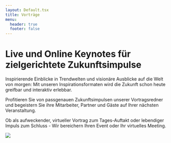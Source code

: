 ```yaml
---
layout: Default.tsx
title: Vorträge
menu:
  header: true
  footer: false
---
```


# Live und Online Keynotes für zielgerichtete Zukunftsimpulse

Inspirierende Einblicke in Trendwelten und visionäre Ausblicke auf die Welt von
morgen: Mit unseren Inspirationsformaten wird die Zukunft schon heute greifbar
und interaktiv erlebbar.

Profitieren Sie von passgenauen Zukunftsimpulsen unserer Vortragsredner und
begeistern Sie ihre Mitarbeiter, Partner und Gäste auf Ihrer nächsten
Veranstaltung.

Ob als aufweckender, virtueller Vortrag zum Tages-Auftakt oder lebendiger Impuls
zum Schluss - Wir bereichern Ihren Event oder Ihr virtuelles Meeting.

![](/media/images/lecture-g3ac5ad732_1280.jpg)
